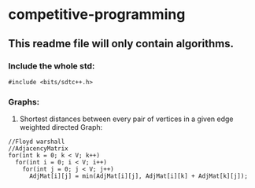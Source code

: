 # competitive-programming

## This readme file will only contain algorithms.

### Include the whole std:

```
#include <bits/sdtc++.h>
```

### Graphs:
1. Shortest distances between every pair of vertices in a given edge weighted directed Graph:

```
//Floyd warshall
//AdjacencyMatrix
for(int k = 0; k < V; k++)
  for(int i = 0; i < V; i++)
    for(int j = 0; j < V; j++)
      AdjMat[i][j] = min(AdjMat[i][j], AdjMat[i][k] + AdjMat[k][j]);
      
